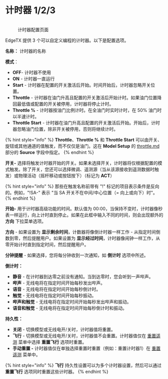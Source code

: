 # 计时器 1/2/3

<figure><img src="https://edgetx-static.zkl2333.com/timers.png" alt=""><figcaption><p>计时器配置页面</p></figcaption></figure>

EdgeTX 提供 3 个可以自定义编程的计时器。以下是配置选项。

**名称：** 计时器的名称

**模式**：

* **OFF**- 计时器不使用
* **ON** - 计时器一直运行
* **Start** - 计时器在配置的开关激活后开始。时间开始后，计时器忽略开关位置。
* **Throttle** - 计时器在油门升高且配置的开关激活后开始计时。如果油门位置降回最低值或配置的开关被停用，计时器将停止计时。
* **Throttle %** - 计时器按油门比例计时。在全油门时实时计时，在 50% 油门时以半速计时。
* **Throttle Start** - 计时器在油门升高且配置的开关激活后开始。开始后，计时器忽略油门位置，除非开关被停用，否则将继续计时。

{% hint style="info" %}
**Throttle**、**Throttle %** 和 **Throttle Start** 可以由开关、旋钮或其他通道的值触发，而不仅仅是油门。这在 **Model Setup** 的 [throttle.md](throttle.md "mention") 部分的 **Source** 字段中指定。
{% endhint %}

**开关-** 选择将触发计时器开始的开关。如果未选择开关，计时器将仅根据配置的模式触发。除了开关，您还可以选择微调、遥测源（当从该源接收到遥测数据时触发）或物理活动（摇杆移动或按钮按下）（标记为 **ACT**）

{% hint style="info" %}
那些在触发名称前带有 "!" 标记的项目表示条件是反向的。例如，"!SA-" 表示 "当 SA 开关不在中间/中心位置（= 向上或向下）时"。
{% endhint %}

**开始-** 用于计时器高级功能的时间。默认值为 00:00，当保持不变时，计时器像秒表一样运行，向上计时直到停止。如果在此框中输入不同的时间，则会出现额外的 **方向** 下拉菜单选项。

**方向** - 如果设置为 **显示剩余时间**，计数器将像倒计时器一样工作 - 从指定时间倒数到零，然后提醒用户。如果设置为 **显示经过时间**，计时器像闹钟一样工作，从零开始计时直到指定时间，然后提醒用户。

**分钟提醒** - 如果选择，您将每分钟收到一次通知，如 **倒计时** 选项中所述。

**倒计时：**

* **静音** - 在计时器到达零之前没有通知。当到达零时，您会听到一声哔声。
* **哔声** - 无线电将在指定时间开始每秒发出哔声。
* **语音** - 无线电将在指定时间开始每秒倒计时。
* **触觉** - 无线电将在指定时间开始每秒振动。
* **哔声和触觉** - 无线电将在指定时间开始每秒发出哔声和振动。
* **语音和触觉** - 无线电将在指定时间开始每秒倒计时和振动。

**持久性：**

* **关闭** - 切换模型或无线电开/关时，计时器值将重置。
* **飞行** - 切换模型或无线电开/关时，计时器值不会重置。计时器值仅在 [重置遥测](../../reset-telemetry.md) 菜单中选择 **重置飞行** 选项时重置。
* **手动重置 -** 计时器值仅在单独选择重置时重置（例如：重置计时器1）在 [重置遥测](../../reset-telemetry.md) 菜单中。

{% hint style="info" %}
**飞行** 持久性设置可以为多个计时器设置，然后可以通过 **重置飞行** 选项同时重置这些计时器。
{% endhint %}